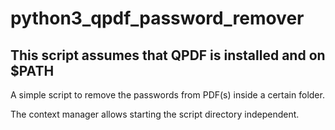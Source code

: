 # python3_qpdf_password_remover

## This script assumes that QPDF is installed and on $PATH

A simple script to remove the passwords from PDF(s) inside a certain folder.

The context manager allows starting the script directory independent.
